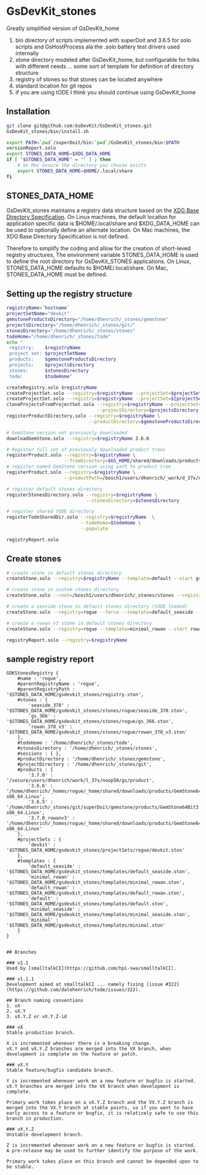 # GsDevKit_stones
Greatly simplified version of GsDevKit_home
1. bin directory of scripts implemented with superDoit and 3.6.5 for solo scripts and GsHostProcess ala the .solo battery test drivers used internally
2. stone directory modeled after GsDevKit_home, but configurable for folks with different needs … some sort of template for definition of directory structure
3. registry of stones so that stones can be located anywhere
4. standard location for git repos
5. if you are using tODE I think you should continue using GsDevKit_home

## Installation
``` bash
git clone git@github.com:GsDevKit/GsDevKit_stones.git
GsDevKit_stones/bin/install.sh

export PATH=`pwd`/superDoit/bin:`pwd`/GsDevKit_stones/bin:$PATH
versionReport.solo
export STONES_DATA_HOME=$XDG_DATA_HOME
if [ "$STONES_DATA_HOME" = "" ] ; then
	# on Mac ensure the directory you choose exists
	export STONES_DATA_HOME=$HOME/.local/share
fi
```

## STONES_DATA_HOME
GsDevKit_stones maintains a registry data structure based on the [XDG Base Directory Specification](https://xdgbasedirectoryspecification.com/). On Linux machines, the default location for application specific data is $HOME/.local/share and $XDG_DATA_HOME can be used to optionally define an alternate location. On Mac machines, the XDG Base Directory Specification is not defined. 

Therefore to simplify the coding and allow for the creation of short-leved registry structures, The environment variable STONES_DATA_HOME is used to define the root directory for GsDevKit_STONES applications. On Linux, STONES_DATA_HOME defaults to $HOME/.local/share. On Mac, STONES_DATA_HOME must be defined.

## Setting up the registry structure
```bash
registryName=`hostname`
projectSetName="devkit"
gemstoneProductsDirectory="/home/dhenrich/_stones/gemstone"
projectsDirectory="/home/dhenrich/_stones/git/"
stonesDirectory="/home/dhenrich/_stones/stones"
todeHome="/home/dhenrich/_stones/tode"
echo "
 registry:    $registryName
 project set: $projectSetName 
 products:    $gemstoneProductsDirectory
 projects:    $projectsDirectory 
 stones:      $stonesDirectory
 tode:        $todeHome"

createRegistry.solo $registryName
createProjectSet.solo --registry=$registryName --projectSet=$projectSetName --ssh
createProjectSet.solo --registry=$registryName --projectSet=${projectSetName}_https --https
cloneProjectsFromProjectSet.solo --registry=$registryName --projectSet=$projectSetName \
                                 --projectDirectory=$projectsDirectory
registerProductDirectory.solo --registry=$registryName \
                              --productDirectory=$gemstoneProductsDirectory

# GemStone version not previously downloaded
downloadGemStone.solo --registry=$registryName 3.6.6

# Register full set of previously downloaded product trees
registerProduct.solo --registry=$registryName \
                     --fromDirectory=$GS_HOME/shared/downloads/products
# register named GemStone version using path to product tree
registerProduct.solo --registry=$registryName \
                     --productPath=/bosch1/users/dhenrich/_work/d_37x/noop50/gs/product 3.7.0

# register default stones directory
registerStonesDirectory.solo --registry=$registryName \
                             --stonesDirectory=$stonesDirectory

# register shared tODE directory
registerTodeSharedDir.solo --registry=$registryName  \
                           --todeHome=$todeHome \
                           --populate

registryReport.solo
```

## Create stones
```bash
# create stone in default stones directory
createStone.solo --registry=$registryName --template=default --start gs_366 3.6.6

# create stone in custom stones directory
createStone.solo --root=/bosch1/users/dhenrich/_stones/stones --registry=$registryName --template=default --start cust_3.6.6 3.6.6 

# create a seaside stone in default stones directory (tODE loaded)
createStone.solo --registry=rogue --force --template=default_seaside --start seaside_370 3.7.0

# create a rowan_v3 stone in default stones directory
createStone.solo --registry=rogue --template=minimal_rowan --start rowan_370_v3 3.7.0_rowanv3

registryReport.solo --registry=$registryName
```
## sample registry report
```
GDKStonesRegistry {
	#name : 'rogue',
	#parentRegistryName : 'rogue',
	#parentRegistryPath : '$STONES_DATA_HOME/gsdevkit_stones/registry.ston',
	#stones : {
		'seaside_370' : '$STONES_DATA_HOME/gsdevkit_stones/stones/rogue/seaside_370.ston',
		'gs_366' : '$STONES_DATA_HOME/gsdevkit_stones/stones/rogue/gs_366.ston',
		'rowan_370_v3' : '$STONES_DATA_HOME/gsdevkit_stones/stones/rogue/rowan_370_v3.ston'
	},
	#todeHome : '/home/dhenrich/_stones/tode',
	#stonesDirectory : '/home/dhenrich/_stones/stones',
	#sessions : { },
	#productDirectory : '/home/dhenrich/_stones/gemstone',
	#projectDirectory : '/home/dhenrich/_stones/git',
	#products : {
		'3.7.0' : '/secure/users/dhenrich/work/l_37x/noop50/gs/product',
		'3.6.6' : '/home/dhenrich/_homes/rogue/_home/shared/downloads/products/GemStone64Bit3.6.6-x86_64.Linux',
		'3.6.5' : '/home/dhenrich/_stones/git/superDoit/gemstone/products/GemStone64Bit3.6.5-x86_64.Linux',
		'3.7.0_rowanv3' : '/home/dhenrich/_homes/rogue/_home/shared/downloads/products/GemStone64Bit3.7.0_rowanv3-x86_64.Linux'
	},
	#projectSets : {
		'devkit' : '$STONES_DATA_HOME/gsdevkit_stones/projectSets/rogue/devkit.ston'
	},
	#templates : {
		'default_seaside' : '$STONES_DATA_HOME/gsdevkit_stones/templates/default_seaside.ston',
		'minimal_rowan' : '$STONES_DATA_HOME/gsdevkit_stones/templates/minimal_rowan.ston',
		'default_rowan' : '$STONES_DATA_HOME/gsdevkit_stones/templates/default_rowan.ston',
		'default' : '$STONES_DATA_HOME/gsdevkit_stones/templates/default.ston',
		'minimal_seaside' : '$STONES_DATA_HOME/gsdevkit_stones/templates/minimal_seaside.ston',
		'minimal' : '$STONES_DATA_HOME/gsdevkit_stones/templates/minimal.ston'
	}
}
```
```

## Branches

### v1.1
Used by [smalltalkCI](https://github.com/hpi-swa/smalltalkCI).

### v1.1.1
Development aimed at smalltalkCI ... namely fixing [issue #322](https://github.com/dalehenrich/tode/issues/322).

## Branch naming conventions
1. vX
2. vX.Y
3. vX.Y.Z or vX.Y.Z-id

### vX
Stable production branch.

X is incremented whenever there is a breaking change.
vX.Y and vX.Y.Z branches are merged into the VX branch, when development is complete on the feature or patch.

### vX.Y
Stable feature/bugfix candidate branch.
 
Y is incremented whenever work on a new feature or bugfix is started.
vX.Y branches are merged into the VX branch when development is complete.

Primary work takes place on a vX.Y.Z branch and the VX.Y.Z branch is merged into the VX.Y branch at stable points, so if you want to have early access to a feature or bugfix, it is relatively safe to use this branch in production.

### vX.Y.Z
Unstable development branch.

Z is incremented whenever work on a new feature or bugfix is started.
A pre-release may be used to further identify the purpose of the work.

Primary work takes place on this branch and cannot be depended upon to be stable.

